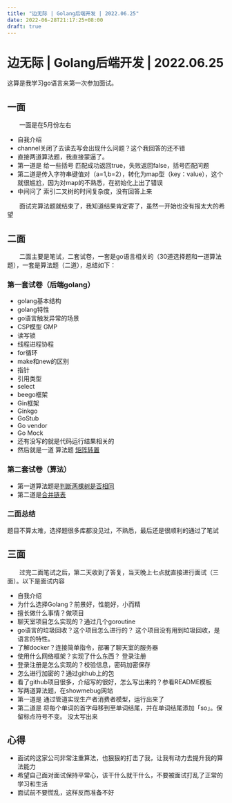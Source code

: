 ```yaml
---
title: "边无际 | Golang后端开发 | 2022.06.25"
date: 2022-06-28T21:17:25+08:00
draft: true
---
```


# 边无际 | Golang后端开发 | 2022.06.25

这算是我学习go语言来第一次参加面试。

## 一面
&ensp;&ensp;&ensp;&ensp;一面是在5月份左右
- 自我介绍
- channel关闭了去读去写会出现什么问题？这个我回答的还不错
- 直接两道算法题，我直接蒙逼了。
- 第一道是 给一些括号  匹配成功返回true，失败返回false，括号匹配问题
- 第二道是传入字符串键值对（a=1,b=2），转化为map型（key：value），这个就很尴尬，因为对map的不熟悉，在初始化上出了错误 
- 中间问了 索引二叉树的时间复杂度，没有回答上来   

&ensp;&ensp;&ensp;&ensp;面试完算法题就结束了，我知道结果肯定寄了，虽然一开始也没有报太大的希望


## 二面
&ensp;&ensp;&ensp;&ensp;二面主要是笔试，二套试卷，一套是go语言相关的（30道选择题和一道算法题），一套是算法题（二道），总结如下：    
### 第一套试卷（后端golang）
-   golang基本结构
-   golang特性
-   go语言触发异常的场景
-   CSP模型 GMP
-   读写锁
-   线程进程协程
-   for循环
-   make和new的区别
-   指针
-   引用类型
-   select
-   beego框架
-   Gin框架
-   Ginkgo
-   GoStub
-   Go vendor
-   Go Mock
- 还有没写的就是代码运行结果相关的
- 然后就是一道 算法题 [矩阵转置](https://leetcode.cn/problems/transpose-matrix/)
### 第二套试卷（算法）
- 第一道算法题是[判断两棵树是否相同](https://leetcode.cn/problems/same-tree/)
- 第二道是[合并链表](https://leetcode.cn/problems/he-bing-liang-ge-pai-xu-de-lian-biao-lcof/)
### 二面总结
题目不算太难，选择题很多库都没见过，不熟悉，最后还是很顺利的通过了笔试


## 三面
&ensp;&ensp;&ensp;&ensp;过完二面笔试之后，第二天收到了答复，当天晚上七点就直接进行面试（三面）。以下是面试内容       
- 自我介绍
- 为什么选择Golang？前景好，性能好，小而精
- 擅长做什么事情？做项目
- 聊天室项目怎么实现的？通过几个goroutine
- go语言的垃圾回收？这个项目怎么进行的？ 这个项目没有用到垃圾回收，是语言的特性。
- 了解docker？连接简单指令，部署了聊天室的服务器
- 使用什么网络框架？实现了什么东西？  登录注册
- 登录注册是怎么实现的？校验信息，密码加密保存
- 怎么进行加密的？通过github上的包
- 看了github项目很多，介绍写的很好，怎么写出来的？参看README模板
- 写两道算法题，在showmebug网站
- 第一道是 通过管道实现生产者消费者模型，运行出来了
- 第二道是 将每个单词的首字母移到至单词结尾，并在单词结尾添加「so」。保留标点符号不变。 没太写出来

## 心得

- 面试的这家公司非常注重算法，也狠狠的打击了我，让我有动力去提升我的算法能力
- 希望自己面对面试保持平常心，该干什么就干什么，不要被面试打乱了正常的学习和生活
- 面试前不要慌乱，这样反而准备不好

